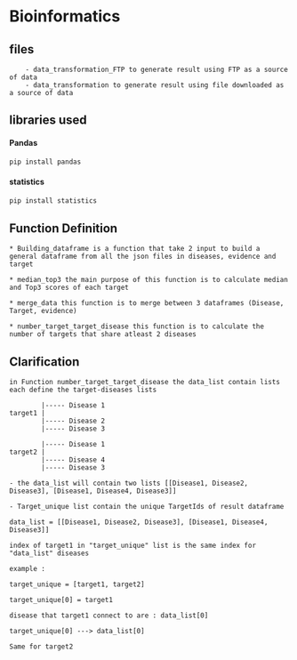 # Bioinformatics

## files

        - data_transformation_FTP to generate result using FTP as a source of data
        - data_transformation to generate result using file downloaded as a source of data

## libraries used

#### Pandas

```bash
pip install pandas
```
#### statistics

```bash
pip install statistics
```

## Function Definition

    * Building_dataframe is a function that take 2 input to build a general dataframe from all the json files in diseases, evidence and target

    * median_top3 the main purpose of this function is to calculate median and Top3 scores of each target

    * merge_data this function is to merge between 3 dataframes (Disease, Target, evidence)

    * number_target_target_disease this function is to calculate the number of targets that share atleast 2 diseases

## Clarification
    in Function number_target_target_disease the data_list contain lists each define the target-diseases lists

            |----- Disease 1
    target1 |
            |----- Disease 2
            |----- Disease 3

            |----- Disease 1
    target2 |
            |----- Disease 4
            |----- Disease 3
    
    - the data_list will contain two lists [[Disease1, Disease2, Disease3], [Disease1, Disease4, Disease3]]
    
    - Target_unique list contain the unique TargetIds of result dataframe

    data_list = [[Disease1, Disease2, Disease3], [Disease1, Disease4, Disease3]]

    index of target1 in "target_unique" list is the same index for "data_list" diseases

    example : 

    target_unique = [target1, target2]

    target_unique[0] = target1

    disease that target1 connect to are : data_list[0]

    target_unique[0] ---> data_list[0]

    Same for target2
